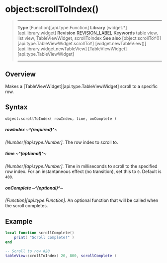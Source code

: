 # object:scrollToIndex()

> --------------------- ------------------------------------------------------------------------------------------
> __Type__              [Function][api.type.Function]
> __Library__           [widget.*][api.library.widget]
> __Revision__          [REVISION_LABEL](REVISION_URL)
> __Keywords__          table view, list view, TableViewWidget, scrollToIndex
> __See also__          [object:scrollToY()][api.type.TableViewWidget.scrollToY]
>						[widget.newTableView()][api.library.widget.newTableView]
>						[TableViewWidget][api.type.TableViewWidget]
> --------------------- ------------------------------------------------------------------------------------------


## Overview

Makes a [TableViewWidget][api.type.TableViewWidget] scroll to a specific row.

<!---

When complete, the top of the row will be at the top position of the table view (plus its `topPadding` value, if any).

-->

## Syntax

	object:scrollToIndex( rowIndex, time, onComplete )

##### rowIndex ~^(required)^~
_[Number][api.type.Number]._ The row index to scroll to.

##### time ~^(optional)^~
_[Number][api.type.Number]._ Time in milliseconds to scroll to the specified row index. For an instantaneous effect (no&nbsp;transition), set this to `0`. Default is `400`.

##### onComplete ~^(optional)^~
_[Function][api.type.Function]._ An optional function that will be called when the scroll completes.


## Example

``````lua
local function scrollComplete()
    print( "Scroll complete!" )
end

-- Scroll to row #20
tableView:scrollToIndex( 20, 800, scrollComplete )
``````

